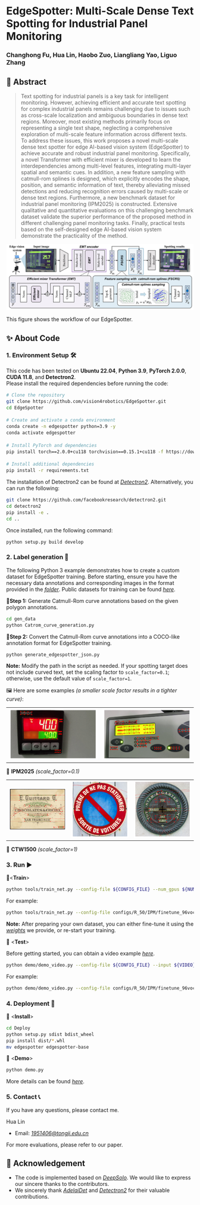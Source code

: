 # EdgeSpotter: Multi-Scale Dense Text Spotting for Industrial Panel Monitoring

### Changhong Fu, Hua Lin, Haobo Zuo, Liangliang Yao, Liguo Zhang

## 📌 Abstract
>Text spotting for industrial panels is a key task for intelligent monitoring. However, achieving efficient and accurate text spotting for complex industrial panels remains challenging due to issues such as cross-scale localization and ambiguous boundaries in dense text regions. Moreover, most existing methods primarily focus on representing a single text shape, neglecting a comprehensive exploration of multi-scale feature information across different texts. To address these issues, this work proposes a novel multi-scale dense text spotter for edge AI-based vision system (EdgeSpotter) to achieve accurate and robust industrial panel monitoring. Specifically, a novel Transformer with efficient mixer is developed to learn the interdependencies among multi-level features, integrating multi-layer spatial and semantic cues. In addition, a new feature sampling with catmull-rom splines is designed, which explicitly encodes the shape, position, and semantic information of text, thereby alleviating missed detections and reducing recognition errors caused by multi-scale or dense text regions. Furthermore, a new benchmark dataset for industrial panel monitoring (IPM2025) is constructed. Extensive qualitative and quantitative evaluations on this challenging benchmark dataset validate the superior performance of the proposed method in different challenging panel monitoring tasks. Finally, practical tests based on the self-designed edge AI-based vision system demonstrate the practicality of the method.
 
![Workflow of our method](/fig/fig2.jpg)

This figure shows the workflow of our EdgeSpotter.

## ✨ About Code

### 1. **Environment Setup** 🛠️  

This code has been tested on **Ubuntu 22.04**, **Python 3.9**, **PyTorch 2.0.0**, **CUDA 11.8**, and **Detectron2**.  
Please install the required dependencies before running the code:  

```bash
# Clone the repository
git clone https://github.com/vision4robotics/EdgeSpotter.git
cd EdgeSpotter

# Create and activate a conda environment
conda create -n edgespotter python=3.9 -y
conda activate edgespotter

# Install PyTorch and dependencies
pip install torch==2.0.0+cu118 torchvision==0.15.1+cu118 -f https://download.pytorch.org/whl/torch_stable.html

# Install additional dependencies
pip install -r requirements.txt
```
The installation of Detectron2 can be found at *[Detectron2](https://github.com/facebookresearch/detectron2)*. Alternatively, you can run the following:
```bash
git clone https://github.com/facebookresearch/detectron2.git
cd detectron2 
pip install -e .
cd ..
```
Once installed, run the following command:
```bash
python setup.py build develop
```
### 2. **Label generation** 📝
The following Python 3 example demonstrates how to create a custom dataset for EdgeSpotter training. Before starting, ensure you have the necessary data annotations and corresponding images in the format provided in the *[folder](gen_data/datasets_example)*. Public datasets for training can be found *[here](https://github.com/aim-uofa/AdelaiDet/tree/master/datasets)*.

🔹**Step 1:** Generate Catmull-Rom curve annotations based on the given polygon annotations.
```bash
cd gen_data
python Catrom_curve_generation.py
```
🔹**Step 2:** Convert the Catmull-Rom curve annotations into a COCO-like annotation format for EdgeSpotter training.
```bash
python generate_edgespotter_json.py
```
**Note:** Modify the path in the script as needed. If your spotting target does not include curved text, set the scaling factor to `scale_factor=0.1`; otherwise, use the default value of `scale_factor=1`.
 
🖼️ Here are some examples *(a smaller scale factor results in a tighter curve)*:

<table>
    <tr>
        <td><img src="fig/examples/img_224.jpg" alt="Image 4"></td>
        <td><img src="fig/examples/img_315.jpg" alt="Image 5"></td>
    </tr>
</table>

🔧 **IPM2025** *(scale_factor=0.1)*

<table>
    <tr>
        <td><img src="fig/examples/0003.jpg" alt="Image 1"></td>
        <td><img src="fig/examples/0013.jpg" alt="Image 2"></td>
        <td><img src="fig/examples/0036.jpg" alt="Image 3"></td>
    </tr>
</table>

🔧 **CTW1500** *(scale_factor=1)*

### 3. **Run** ▶️

🔹<**Train**>

```bash
python tools/train_net.py --config-file ${CONFIG_FILE} --num_gpus ${NUMBER}
```
For example:
```bash
python tools/train_net.py --config-file configs/R_50/IPM/finetune_96voc_25maxlen.yaml --num-gpus 2
```
**Note:** After preparing your own dataset, you can either fine-tune it using the *[weights](https://drive.google.com/drive/folders/1-WU9o_SvGrg4e3NOgaHPtdfCpsbqAavC?usp=sharing)* we provide, or re-start your training.

🔹 <**Test**>

Before getting started, you can obtain a video example *[here](https://drive.google.com/drive/folders/1__TnS2GyYqususQ1y3m30ydBWLeBOPDB?usp=drive_link)*.
```bash
python demo/demo_video.py --config-file ${CONFIG_FILE} --input ${VIDEO} --opts MODEL.WEIGHTS ${WEIGHTS}
```
For example:
```bash
python demo/demo_video.py --config-file configs/R_50/IPM/finetune_96voc_25maxlen.yaml --input test_video/test.mp4 --opts MODEL.WEIGHTS ours.pth
```

### 4. **Deployment** 🚀

🔹 <**Install**>

```bash
cd Deploy
python setup.py sdist bdist_wheel
pip install dist/*.whl
mv edgespotter edgespotter-base
```
🔹 <**Demo**>

```bash
python demo.py
```
More details can be found *[here](Deploy/README.md)*.

### 5. **Contact** 📞
If you have any questions, please contact me.

Hua Lin

- Email: *[1951406@tongji.edu.cn](1951406@tongji.edu.cn)*

For more evaluations, please refer to our paper.

## 🙏 Acknowledgement
* The code is implemented based on *[DeepSolo](https://github.com/ViTAE-Transformer/DeepSolo)*. We would like to express our sincere thanks to the contributors.
* We sincerely thank *[AdelaiDet](https://github.com/aim-uofa/AdelaiDet)* and *[Detectron2](https://github.com/facebookresearch/detectron2)*  for their valuable contributions.

